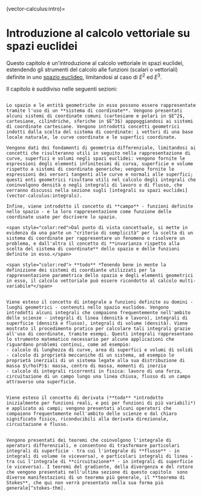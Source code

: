 (vector-calculus:intro)=
# Introduzione al calcolo vettoriale su spazi euclidei

Questo capitolo è un'introduzione al calcolo vettoriale in spazi euclidei, estendendo gli strumenti del calcolo alle funzioni (scalari o vettoriali) definite in uno [spazio euclideo](geometry:analytic:euclidean-space), limitandosi al caso di $E^2$ ed $E^3$.

Il capitolo è suddiviso nelle seguenti sezioni:

```{dropdown} [**Cenni di geometria differenziale e descrizione dello spazio con coordinate.**](vector-calculus:geometry)

Lo spazio e le entità geometriche in esso possono essere rappresentate tramite l'uso di un **sistema di coordinate**. Vengono presentati alcuni sistemi di coordinate comuni (cartesiane e polari in $E^2$, cartesiane, cilindriche, sferiche in $E^3$) apppoggiandosi ai sistemi di coordinate cartesiane. Vengono introdotti concetti geometrici indotti dalla scelta del sistema di coordinate: i vettori di una base locale naturale, le curve coordinate e le superfici coordinate.

Vengono dati dei fondamenti di geometria differenziale, limitandosi ai concetti che risulteranno utili in seguito nella rappresentazione di curve, superfici e volumi negli spazi euclidei: vengono fornite le espressioni degli elementi infinitesimi di curva, superficie e volume rispetto a sistemi di coordinate generiche; vengono fornite le espressioni dei versori tangenti alle curve e normali alle superfici; questi enti geometrici risultano utili nel calcolo degli integrali che coninvolgono densità o negli integrali di lavoro o di flusso, che verranno discussi nella sezione sugli [integrali su spazi euclidei](vector-calculus:integrals).

Infine, viene introdotto il concetto di **campo** - funzioni definite nello spazio - e la loro rappresentazione come funzione delle coordinate usate per dscrivere lo spazio.

<span style="color:red">Dal punto di vista concettuale, si mette in evidenza da una parte un "criterio di semplicità" per la scelta di un sistema di coordinate per rappresentare un fenomeno o risolvere un problema, e dall'altra il concetto di **invarianza rispetto alla scelta del sistema di coordinate** dello spazio e delle funzioni definite in esso.</span>

<span style="color:red"> **todo** *Tenendo bene in mente la definizione dei sistemi di coordiante utilizzati per la rappresentazione parametrica dello spazio e degli elementi geometrici in esso, il calcolo vettoriale può essere ricondotto al calcolo multi-variabile*</span>
```

```{dropdown} [**Integrali su domini in spazi euclidei.**](vector-calculus:integrals)

Viene esteso il concetto di integrale a funzioni definite su domini - luoghi geometrici - contenuti nello spazio euclideo. Vengono introdotti alcuni integrali che compaiono frequentemente nell'ambito delle scienze - integrali di linea (densità e lavoro), integrali di superficie (densità e flusso), integrali di volume (densità). Viene mostrato il procedimento pratico per calcolare tali integrali grazie all'uso di coordinate, tramite esempi. Questi integrali rappresentano lo strumento matematico necessario per alcune applicazioni che riguardano problemi continui, come ad esempio:
- calcolo di lunghezza di curve, area di superfici e volumi di solidi
- calcolo di proprietà meccaniche di un sistema, ad esempio le proprietà inerziali di un sistema legate alla sua distribuzione di massa $\rho(P)$: massa, centro di massa, momenti di inerzia
- calcolo di integrali ricorrenti in fisica: lavoro di una forza, circuitazione di un campo lungo una linea chiusa, flusso di un campo attraverso una superficie. 
```

```{dropdown} [**Operatori differenziali in spazi euclidei.**](vector-calculus:derivatives)

Viene esteso il concetto di derivata (**todo** *introdotto inizialmente per funzioni reali, e poi per funzioni di più variabili*) e applicato ai campi; vengono presentati alcuni operatori che compaiono frequentemente nell'ambito delle scienze e dal chiaro significato fisico, riconducibili alla derivata direzionale, circuitazione e flusso.
```

```{dropdown} [**Teorema di Stokes.**](vector-calculus:stokes)

Vengono presentati dei teoremi che coinvolgono l'integrale di operatori differenziali, e consentono di trasformare particolari integrali di superficie - tra cui l'integrale di **flusso** - in integrali di volume (e viceversa), e particolari integrali di linea - tra cui l'integrale di **circuitazione** - in integrali di superficie (e viceversa). I teoremi del gradiente, della divergenza e del rotore che vengono presentati nell'ultima sezione di questo capitolo  sono diverse manifestazioni di un teorema più generale, il **teorema di Stokes**, che qui non verrà presentato nella sua forma più generale[^stokes-thm].
```

[^stokes-thm]: La presentazione della forma generale del teorema di Stokes è ben al di là dello scopo di questo materiale, che si è già spinto in là a sufficienza.


<!--
Viene definito **campo scalare** una funzione $f(P)$ a valori reale definita sui punti $P$ di uno spazio euclideo $E^n$, $f: E^n \rightarrow \mathbb{R}$.
Viene definito **campo vettoriale** una funzione $\vec{f}(P)$ a valori vettoriali definita sui punti $P$ di uno spazio euclideo $E^n$, $\vec{f}: E^n \rightarrow V$.
**todo** *esistono anche i tensori...lo diciamo?*

Il calcolo vettoriale è lo strumento naturale per la descrizione di problemi di geometria e fisica, garantendo l'**invarianza** del problema affrontato dalla descrizione adottata. *esempi: proprietà geometriche, inerziali, flussi e circuitazioni,...*

Una volta introdotta una parametrizzazione dello spazio con un insieme di coordinate $P(q^1,...,q^n)$, il calcolo vettoriale può essere ricondotto al calcolo multi-variabile.


**todo** *Contenuti.*

Operatori differenziali:
- derivata direzionale
- gradiente
- divergenza
- rotore

Integrali:
- calcolo di lunghezze, aree e volumi
- calcolo di proprietà fisiche di un sistema:
  - massa, centro di massa, momenti di inerzia
- calcolo di integrali particolari:
  - integrale di volume
  - flusso attraverso una superficie
  - integrale lungo una curva e circuitazione
-->
